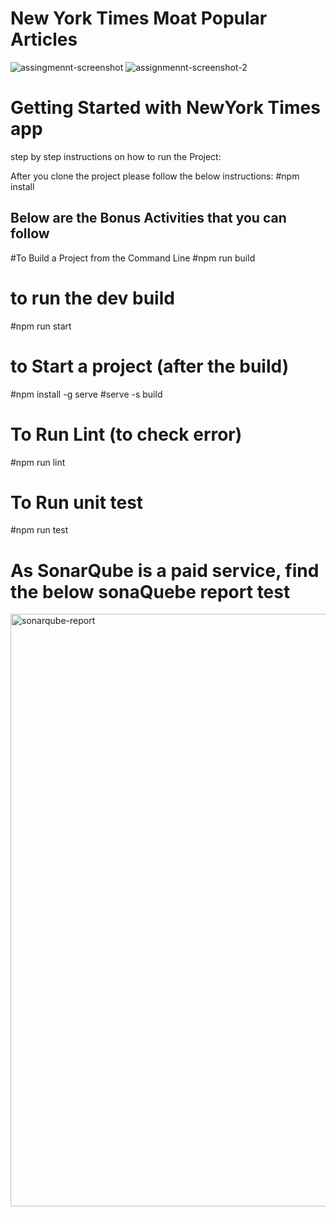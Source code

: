 # New York Times Moat Popular Articles
![assingmennt-screenshot](https://github.com/AshishCd/nytimes-app/assets/39944703/7870396f-4e3f-4d83-90b7-7994a533af7e)
![assignmennt-screenshot-2](https://github.com/AshishCd/nytimes-app/assets/39944703/d27e824b-9340-4a27-8a83-352c32db0f1e)

# Getting Started with NewYork Times app
 step  by step instructions on how to run the Project:

 After you clone the project please follow the below instructions:
 #npm install

## Below are the Bonus Activities that you can follow
#To Build a Project from the Command Line
#npm run build

# to run the dev build
#npm run start

# to Start a project (after the build)
#npm install -g serve
#serve -s build

# To Run Lint (to check error)
#npm run lint 

# To Run unit test
#npm run test

# As SonarQube is a paid service, find the below sonaQuebe report test 
<img width="948" alt="sonarqube-report" src="https://github.com/AshishCd/nytimes-app/assets/39944703/d7fda965-6c76-4e00-921c-f67e3457fe0e">


